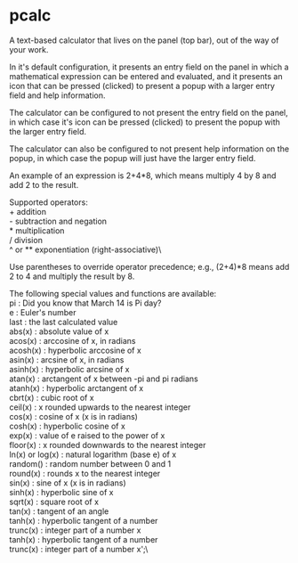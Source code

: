 # pcalc

A text-based calculator that lives on the panel (top bar), out of the way of
your work.

In it's default configuration, it presents an entry field on the panel in which
a mathematical expression can be entered and evaluated, and it presents an icon
that can be pressed (clicked) to present a popup with a larger entry field and
help information.

The calculator can be configured to not present the entry field on the panel, in
which case it's icon can be pressed (clicked) to present the popup with the
larger entry field.

The calculator can also be configured to not present help information on the
popup, in which case the popup will just have the larger entry field.

An example of an expression is 2+4*8, which means multiply 4 by 8 and add 2 to
the result.

Supported operators:\
    + addition\
    - subtraction and negation\
    * multiplication\
    / division\
    ^ or ** exponentiation (right-associative)\

Use parentheses to override operator precedence; e.g.,
(2+4)*8 means add 2 to 4 and multiply the result by 8.

The following special values and functions are available:\
    pi : Did you know that March 14 is Pi day?\
    e : Euler\'s number\
    last : the last calculated value\
    abs(x) : absolute value of x\
    acos(x) : arccosine of x, in radians\
    acosh(x) : hyperbolic arccosine of x\
    asin(x) : arcsine of x, in radians\
    asinh(x) : hyperbolic arcsine of x\
    atan(x) : arctangent of x between -pi and pi radians\
    atanh(x) : hyperbolic arctangent of x\
    cbrt(x) : cubic root of x\
    ceil(x) : x rounded upwards to the nearest integer\
    cos(x) : cosine of x (x is in radians)\
    cosh(x) : hyperbolic cosine of x\
    exp(x) : value of e raised to the power of x\
    floor(x) : x rounded downwards to the nearest integer\
    ln(x) or log(x) : natural logarithm (base e) of x\
    random() : random number between 0 and 1\
    round(x) : rounds x to the nearest integer\
    sin(x) : sine of x (x is in radians)\
    sinh(x) : hyperbolic sine of x\
    sqrt(x) : square root of x\
    tan(x) : tangent of an angle\
    tanh(x) : hyperbolic tangent of a number\
    trunc(x) : integer part of a number x\
    tanh(x) : hyperbolic tangent of a number\
    trunc(x) : integer part of a number x';\
